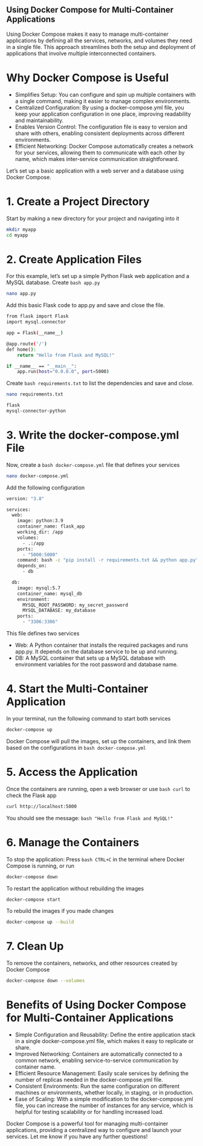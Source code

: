 ## Using Docker Compose for Multi-Container Applications
Using Docker Compose makes it easy to manage multi-container applications by defining all the services, networks, and volumes they need in a single file. This approach streamlines both the setup and deployment of applications that involve multiple interconnected containers.

# Why Docker Compose is Useful
- Simplifies Setup: You can configure and spin up multiple containers with a single command, making it easier to manage complex environments.
- Centralized Configuration: By using a docker-compose.yml file, you keep your application configuration in one place, improving readability and maintainability.
- Enables Version Control: The configuration file is easy to version and share with others, enabling consistent deployments across different environments.
- Efficient Networking: Docker Compose automatically creates a network for your services, allowing them to communicate with each other by name, which makes inter-service communication straightforward.

Let’s set up a basic application with a web server and a database using Docker Compose.


#  1. Create a Project Directory

Start by making a new directory for your project and navigating into it
```bash 
mkdir myapp
cd myapp
```


# 2. Create Application Files

For this example, let’s set up a simple Python Flask web application and a MySQL database.
Create ```bash app.py```
```bash 
nano app.py
```

Add this basic Flask code to app.py and save and close the file.
```bash 
from flask import Flask
import mysql.connector

app = Flask(__name__)

@app.route('/')
def home():
    return "Hello from Flask and MySQL!"

if __name__ == "__main__":
    app.run(host="0.0.0.0", port=5000)
```

Create ```bash requirements.txt``` to list the dependencies and save and close.
```bash 
nano requirements.txt
```

```bash 
flask
mysql-connector-python
```


# 3. Write the docker-compose.yml File

Now, create a ```bash docker-compose.yml``` file that defines your services
```bash 
nano docker-compose.yml
```

Add the following configuration
```bash 
version: "3.8"

services:
  web:
    image: python:3.9
    container_name: flask_app
    working_dir: /app
    volumes:
      - .:/app
    ports:
      - "5000:5000"
    command: bash -c "pip install -r requirements.txt && python app.py"
    depends_on:
      - db

  db:
    image: mysql:5.7
    container_name: mysql_db
    environment:
      MYSQL_ROOT_PASSWORD: my_secret_password
      MYSQL_DATABASE: my_database
    ports:
      - "3306:3306"
```

This file defines two services
- Web: A Python container that installs the required packages and runs app.py. It depends on the database service to be up and running.
- DB: A MySQL container that sets up a MySQL database with environment variables for the root password and database name.


#  4. Start the Multi-Container Application

In your terminal, run the following command to start both services
```bash 
docker-compose up
```
Docker Compose will pull the images, set up the containers, and link them based on the configurations in ```bash docker-compose.yml ```


# 5. Access the Application

Once the containers are running, open a web browser or use ```bash curl``` to check the Flask app
```bash 
curl http://localhost:5000
```
You should see the message: ```bash "Hello from Flask and MySQL!"```


# 6. Manage the Containers

To stop the application: Press ```bash CTRL+C``` in the terminal where Docker Compose is running, or run
```bash 
docker-compose down
```

To restart the application without rebuilding the images
```bash 
docker-compose start
```

To rebuild the images if you made changes
```bash 
docker-compose up --build
```


# 7. Clean Up
To remove the containers, networks, and other resources created by Docker Compose
```bash
docker-compose down --volumes
```


# Benefits of Using Docker Compose for Multi-Container Applications
- Simple Configuration and Reusability: Define the entire application stack in a single docker-compose.yml file, which makes it easy to replicate or share.
- Improved Networking: Containers are automatically connected to a common network, enabling service-to-service communication by container name.
- Efficient Resource Management: Easily scale services by defining the number of replicas needed in the docker-compose.yml file.
- Consistent Environments: Run the same configuration on different machines or environments, whether locally, in staging, or in production.
- Ease of Scaling: With a simple modification to the docker-compose.yml file, you can increase the number of instances for any service, which is helpful for testing scalability or for handling increased load.

Docker Compose is a powerful tool for managing multi-container applications, providing a centralized way to configure and launch your services. Let me know if you have any further questions!